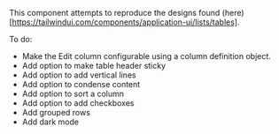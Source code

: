 This component attempts to reproduce the designs found (here)[https://tailwindui.com/components/application-ui/lists/tables].

To do:

- Make the Edit column configurable using a column definition object.
- Add option to make table header sticky
- Add option to add vertical lines
- Add option to condense content
- Add option to sort a column
- Add option to add checkboxes
- Add grouped rows
- Add dark mode
